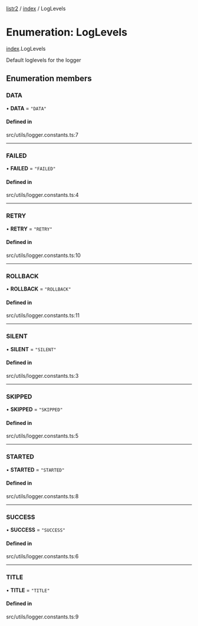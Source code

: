 [listr2](../README.md) / [index](../modules/index.md) / LogLevels

# Enumeration: LogLevels

[index](../modules/index.md).LogLevels

Default loglevels for the logger

## Enumeration members

### DATA

• **DATA** = `"DATA"`

#### Defined in

src/utils/logger.constants.ts:7

___

### FAILED

• **FAILED** = `"FAILED"`

#### Defined in

src/utils/logger.constants.ts:4

___

### RETRY

• **RETRY** = `"RETRY"`

#### Defined in

src/utils/logger.constants.ts:10

___

### ROLLBACK

• **ROLLBACK** = `"ROLLBACK"`

#### Defined in

src/utils/logger.constants.ts:11

___

### SILENT

• **SILENT** = `"SILENT"`

#### Defined in

src/utils/logger.constants.ts:3

___

### SKIPPED

• **SKIPPED** = `"SKIPPED"`

#### Defined in

src/utils/logger.constants.ts:5

___

### STARTED

• **STARTED** = `"STARTED"`

#### Defined in

src/utils/logger.constants.ts:8

___

### SUCCESS

• **SUCCESS** = `"SUCCESS"`

#### Defined in

src/utils/logger.constants.ts:6

___

### TITLE

• **TITLE** = `"TITLE"`

#### Defined in

src/utils/logger.constants.ts:9

